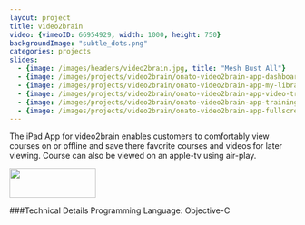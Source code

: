 ```yaml
---
layout: project
title: video2brain
video: {vimeoID: 66954929, width: 1000, height: 750}
backgroundImage: "subtle_dots.png"
categories: projects
slides:
  - {image: /images/headers/video2brain.jpg, title: "Mesh Bust All"}
  - {image: /images/projects/video2brain/onato-video2brain-app-dashboard.png, title: "video2brain Dashboard"}
  - {image: /images/projects/video2brain/onato-video2brain-app-my-library.png, title: "video2brain My Library"}
  - {image: /images/projects/video2brain/onato-video2brain-app-video-trainings.png, title: "video2brain Trainings"}
  - {image: /images/projects/video2brain/onato-video2brain-app-training.png, title: "video2brain Training"}
  - {image: /images/projects/video2brain/onato-video2brain-app-fullscreen.png, title: "video2brain Fullscreen"}
---
```

The iPad App for video2brain enables customers to comfortably view courses on or offline and save there favorite courses and videos for later viewing. Course can also be viewed on an apple-tv using air-play. 

<a href="http://itunes.apple.com/en/app/video2brain/id460343904"><img src="http://www.onato.com/wp-content/uploads/App-Store-Badge.png" alt="" title="App-Store-Badge" width="152" height="52" class="alignnone size-full wp-image-769" /></a>

###Technical Details
Programming Language: Objective-C